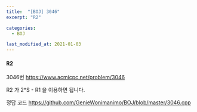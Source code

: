 ```yaml
---
title:  "[BOJ] 3046"
excerpt: "R2"

categories:
  - BOJ

last_modified_at: 2021-01-03
---
```


#### R2

3046번 <https://www.acmicpc.net/problem/3046>

R2 가 2*S - R1 을 이용하면 됩니다.

정답 코드 <https://github.com/GenieWonimanimo/BOJ/blob/master/3046.cpp>